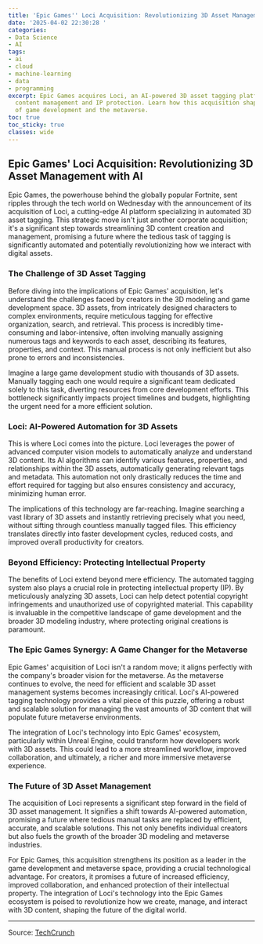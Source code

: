 ```yaml
---
title: 'Epic Games'' Loci Acquisition: Revolutionizing 3D Asset Management with AI'
date: '2025-04-02 22:30:28 '
categories:
- Data Science
- AI
tags:
- ai
- cloud
- machine-learning
- data
- programming
excerpt: Epic Games acquires Loci, an AI-powered 3D asset tagging platform, revolutionizing
  content management and IP protection. Learn how this acquisition shapes the future
  of game development and the metaverse.
toc: true
toc_sticky: true
classes: wide
---
```


## Epic Games' Loci Acquisition: Revolutionizing 3D Asset Management with AI

Epic Games, the powerhouse behind the globally popular Fortnite, sent ripples through the tech world on Wednesday with the announcement of its acquisition of Loci, a cutting-edge AI platform specializing in automated 3D asset tagging. This strategic move isn't just another corporate acquisition; it's a significant step towards streamlining 3D content creation and management, promising a future where the tedious task of tagging is significantly automated and potentially revolutionizing how we interact with digital assets.

### The Challenge of 3D Asset Tagging

Before diving into the implications of Epic Games' acquisition, let's understand the challenges faced by creators in the 3D modeling and game development space.  3D assets, from intricately designed characters to complex environments, require meticulous tagging for effective organization, search, and retrieval.  This process is incredibly time-consuming and labor-intensive, often involving manually assigning numerous tags and keywords to each asset, describing its features, properties, and context.  This manual process is not only inefficient but also prone to errors and inconsistencies.

Imagine a large game development studio with thousands of 3D assets.  Manually tagging each one would require a significant team dedicated solely to this task, diverting resources from core development efforts.  This bottleneck significantly impacts project timelines and budgets, highlighting the urgent need for a more efficient solution.

### Loci: AI-Powered Automation for 3D Assets

This is where Loci comes into the picture.  Loci leverages the power of advanced computer vision models to automatically analyze and understand 3D content.  Its AI algorithms can identify various features, properties, and relationships within the 3D assets, automatically generating relevant tags and metadata.  This automation not only drastically reduces the time and effort required for tagging but also ensures consistency and accuracy, minimizing human error.

The implications of this technology are far-reaching.  Imagine searching a vast library of 3D assets and instantly retrieving precisely what you need, without sifting through countless manually tagged files.  This efficiency translates directly into faster development cycles, reduced costs, and improved overall productivity for creators.

### Beyond Efficiency: Protecting Intellectual Property

The benefits of Loci extend beyond mere efficiency.  The automated tagging system also plays a crucial role in protecting intellectual property (IP).  By meticulously analyzing 3D assets, Loci can help detect potential copyright infringements and unauthorized use of copyrighted material. This capability is invaluable in the competitive landscape of game development and the broader 3D modeling industry, where protecting original creations is paramount.

### The Epic Games Synergy: A Game Changer for the Metaverse

Epic Games' acquisition of Loci isn't a random move; it aligns perfectly with the company's broader vision for the metaverse.  As the metaverse continues to evolve, the need for efficient and scalable 3D asset management systems becomes increasingly critical.  Loci's AI-powered tagging technology provides a vital piece of this puzzle, offering a robust and scalable solution for managing the vast amounts of 3D content that will populate future metaverse environments.

The integration of Loci's technology into Epic Games' ecosystem, particularly within Unreal Engine, could transform how developers work with 3D assets.  This could lead to a more streamlined workflow, improved collaboration, and ultimately, a richer and more immersive metaverse experience.

### The Future of 3D Asset Management

The acquisition of Loci represents a significant step forward in the field of 3D asset management.  It signifies a shift towards AI-powered automation, promising a future where tedious manual tasks are replaced by efficient, accurate, and scalable solutions.  This not only benefits individual creators but also fuels the growth of the broader 3D modeling and metaverse industries.

For Epic Games, this acquisition strengthens its position as a leader in the game development and metaverse space, providing a crucial technological advantage.  For creators, it promises a future of increased efficiency, improved collaboration, and enhanced protection of their intellectual property.  The integration of Loci's technology into the Epic Games ecosystem is poised to revolutionize how we create, manage, and interact with 3D content, shaping the future of the digital world.


---

Source: [TechCrunch](https://techcrunch.com/2025/04/02/epic-games-introduces-automated-3d-tagging-to-help-detect-ip-violations-in-fortnite/)